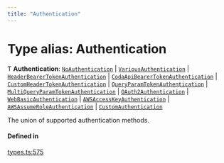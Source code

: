 ```yaml
---
title: "Authentication"
---
```

# Type alias: Authentication

Ƭ **Authentication**: [`NoAuthentication`](../interfaces/NoAuthentication.md) \| [`VariousAuthentication`](../interfaces/VariousAuthentication.md) \| [`HeaderBearerTokenAuthentication`](../interfaces/HeaderBearerTokenAuthentication.md) \| [`CodaApiBearerTokenAuthentication`](../interfaces/CodaApiBearerTokenAuthentication.md) \| [`CustomHeaderTokenAuthentication`](../interfaces/CustomHeaderTokenAuthentication.md) \| [`QueryParamTokenAuthentication`](../interfaces/QueryParamTokenAuthentication.md) \| [`MultiQueryParamTokenAuthentication`](../interfaces/MultiQueryParamTokenAuthentication.md) \| [`OAuth2Authentication`](../interfaces/OAuth2Authentication.md) \| [`WebBasicAuthentication`](../interfaces/WebBasicAuthentication.md) \| [`AWSAccessKeyAuthentication`](../interfaces/AWSAccessKeyAuthentication.md) \| [`AWSAssumeRoleAuthentication`](../interfaces/AWSAssumeRoleAuthentication.md) \| [`CustomAuthentication`](../interfaces/CustomAuthentication.md)

The union of supported authentication methods.

#### Defined in

[types.ts:575](https://github.com/coda/packs-sdk/blob/main/types.ts#L575)
